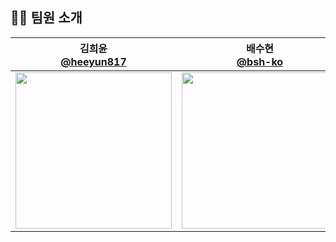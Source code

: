 ## 👩‍💻 팀원 소개

|              김희윤</br>[@heeyun817](https://github.com/heeyun817)               |               배수현</br>[@bsh-ko](https://github.com/bsh-ko)                |               이지영</br>[@young0206](https://github.com/young0206)                |                조수민</br>[@2csmin](https://github.com/2csmin)                |
| :------------------------------------------------------------------------------: | :------------------------------------------------------------------------------: | :------------------------------------------------------------------------------: | :-----------------------------------------------------------------------------: |
| <img src = "https://avatars.githubusercontent.com/u/90364739?v=4" width ="250"> | <img src = "https://avatars.githubusercontent.com/u/68588469?v=4" width ="250"> | <img src = "https://avatars.githubusercontent.com/u/157898232?v=4" width ="250"> | <img src = "https://avatars.githubusercontent.com/u/163493839?v=4" width ="250"> 

<br/>

